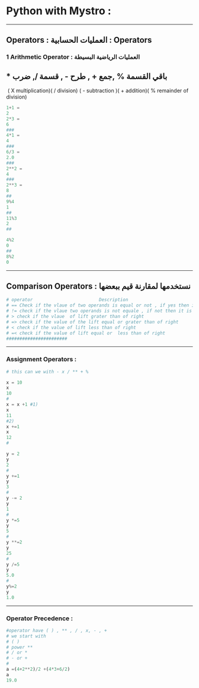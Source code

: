 #  Python with Mystro :

---------------------------

## Operators : العمليات الحسابية : Operators

### 1  Arithmetic  Operator : العمليات الرياضية البسيطة 

 ## * باقي القسمة % ,جمع + , طرح - , قسمة /, ضرب 

​	( X  multiplication)( / division) ( - subtraction )( + addition)( % remainder of division)



```python
1+1 =
2
2*3 =
6
###
4*1 =
4
###
6/3 =
2.0
###
2**2 =
4
###
2**3 =
8
##
9%4
1
##
11%3
2
##

4%2
0
##
8%2
0

```

---------------

## Comparison Operators : نستخدمها لمقارنة قيم ببعضها 

```python
# operator                         Description
# == Check if the vlaue of two operands is equal or not , if yes then is true 
# != check if the vlaue two operands is not equale , if not then it is true 
# > check if the vlaue  of lift grater than of right 
# => check if the value of the lift equal or grater than of right 
# < check if the value of lift less than of right 
# =< check if the value of lift equal or  less than of right 
#######################
```

-------------------------

### Assignment Operators :

```python
# this can we with - x / ** + %

x = 10
x
10 
#
x = x +1 #1)
x
11
#2)
x +=1
x
12
#

y = 2
y
2
#
y +=1
y
3
#
y -= 2
y
1
#
y *=5
y
5
#
y **=2
y
25
#
y /=5
y
5.0
#
y%=2
y
1.0


```



---------------------

### Operator Precedence :

```python
#operator have ( ) , ** , / , x, - , +
# we start with 
# ( )
# power **
# / or *
# - or +
#
a =(4+2**2)/2 +(4*3+6/2)
a    
19.0

```













## 





​	

